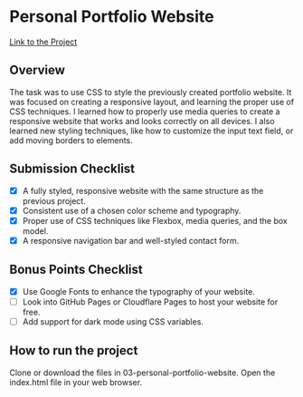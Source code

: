 # Personal Portfolio Website
<a href="https://roadmap.sh/projects/portfolio-website">Link to the Project</a>

## Overview 
The task was to use CSS to style the previously created portfolio website. It was focused on creating a responsive layout, and learning the proper use of CSS techniques. I learned how to properly use media queries to create a responsive website that works and looks correctly on all devices. I also learned new styling techniques, like how to customize the input text field, or add moving borders to elements.

## Submission Checklist
- [x] A fully styled, responsive website with the same structure as the previous project.
- [x] Consistent use of a chosen color scheme and typography.
- [x] Proper use of CSS techniques like Flexbox, media queries, and the box model.
- [x] A responsive navigation bar and well-styled contact form.

## Bonus Points Checklist
- [x] Use Google Fonts to enhance the typography of your website.
- [ ] Look into GitHub Pages or Cloudflare Pages to host your website for free.
- [ ] Add support for dark mode using CSS variables.

## How to run the project
Clone or download the files in 03-personal-portfolio-website.
Open the index.html file in your web browser.
